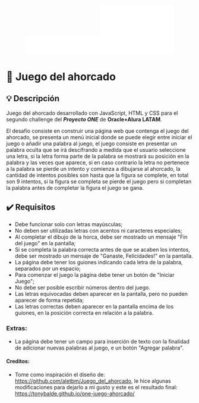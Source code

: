 <div align="center"><img src="img/logo-aluralatam-oracle.svg" width="200"/><img src="img/rh03-one-v-black-lad2.png" width="200"/></div>

# 🔏 Juego del ahorcado

## 💡 Descripción
Juego del ahorcado desarrollado con JavaScript, HTML y CSS para el segundo challenge del ***Proyecto ONE*** de **Oracle+Alura LATAM**.

El desafío consiste en construir una página web que contenga el juego del ahorcado, se presenta un menú inicial donde se puede elegir entre iniciar el juego o añadir una palabra al juego, el juego consiste en presentar un palabra oculta que se irá descifrando a medida que el usuario seleccione una letra, si la letra forma parte de la palabra se mostrará su posición en la palabra y las veces que aparece, si en caso contrario la letra no pertenece a la palabra se pierde un intento y comienza a dibujarse al ahorcado, la cantidad de intentos posibles son hasta que la figura se complete, en total son 9 intentos, si la figura se completa se pierde el juego pero si completan la palabra antes de completar la figura el juego se gana.

## 	✔️ Requisitos

- Debe funcionar solo con letras mayúsculas;
- No deben ser utilizadas letras con acentos ni caracteres especiales;
- Al completar el dibujo de la horca, debe ser mostrado un mensaje "Fin del juego" en la pantalla;
- Si se completa la palabra correcta antes de que se acaben los intentos, debe ser mostrado un mensaje de "Ganaste, Felicidades!" en la pantalla.
- La página debe tener los guiones indicando cada letra de la palabra, separados por un espacio;
- Para comenzar el juego la página debe tener un botón de "Iniciar Juego";
- No debe ser posible escribir números dentro del juego.
- Las letras equivocadas deben aparecer en la pantalla, pero no pueden aparecer de forma repetida;
- Las letras correctas deben aparecer en la pantalla encima de los guiones, en la posición correcta en relación a la palabra.

### Extras:
- La página debe tener un campo para inserción de texto con la finalidad de adicionar nuevas palabras al juego, e un botón "Agregar palabra".

#### Creditos:
- Tome como inspiración el diseño de: https://github.com/aletbm/Juego_del_ahorcado, le hice algunas modificaciones para dejarlo a mi gusto y este
es el resultado final: https://tonybalde.github.io/one-juego-ahorcado/
